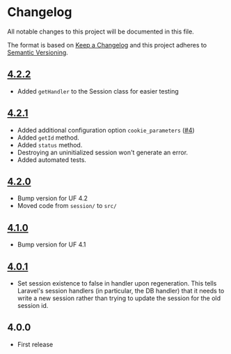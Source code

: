 # Changelog

All notable changes to this project will be documented in this file.

The format is based on [Keep a Changelog](http://keepachangelog.com/en/1.0.0/) and this project adheres to [Semantic Versioning](http://semver.org/spec/v2.0.0.html).

## [4.2.2]
- Added `getHandler` to the Session class for easier testing

## [4.2.1]
- Added additional configuration option `cookie_parameters` ([#4])
- Added `getId` method.
- Added `status` method.
- Destroying an uninitialized session won't generate an error.
- Added automated tests.

## [4.2.0]
- Bump version for UF 4.2
- Moved code from `session/` to `src/`

## [4.1.0]
- Bump version for UF 4.1

## [4.0.1]
- Set session existence to false in handler upon regeneration. This tells Laravel's session handlers (in particular, the DB handler) that it needs to write a new session rather than trying to update the session for the old session id.

## 4.0.0
- First release


[#4]: https://github.com/userfrosting/session/pull/4
[4.2.2]: https://github.com/userfrosting/session/compare/4.2.1...4.2.2
[4.2.1]: https://github.com/userfrosting/session/compare/4.2.0...4.2.1
[4.2.0]: https://github.com/userfrosting/session/compare/4.1.0...4.2.0
[4.1.0]: https://github.com/userfrosting/session/compare/4.0.1...4.1.0
[4.0.1]: https://github.com/userfrosting/session/compare/4.0.0...4.0.1
